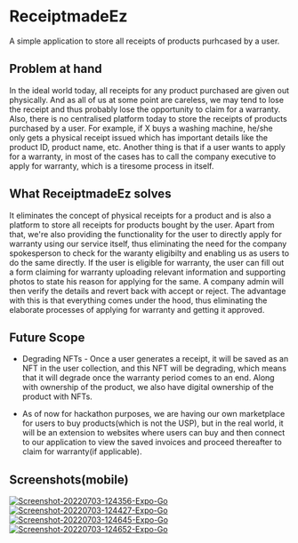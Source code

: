 # ReceiptmadeEz

A simple application to store all receipts of products purhcased by a user. 

## Problem at hand

In the ideal world today, all receipts for any product purchased are given out physically. And as all of us at some point are careless, we may tend to lose the receipt and thus probably lose the opportunity to claim for a warranty. Also, there is no centralised platform today to store the receipts of products purchased by a user. 
For example, if X buys a washing machine, he/she only gets a physical receipt issued which has important details like the product ID, product name, etc. 
Another thing is that if a user wants to apply for a warranty, in most of the cases has to call the company executive to apply for warranty, which is a tiresome process in itself. 

## What ReceiptmadeEz solves
It eliminates the concept of physical receipts for a product and is also a platform to store all receipts for products bought by the user. Apart from that, we're also providing the functionality for the user to directly apply for warranty using our service itself, thus eliminating the need for the company spokesperson to check for the waranty eligibilty and enabling us as users to do the same directly. If the user is eligible for warranty, the user can fill out a form claiming for warranty uploading relevant information and supporting photos to state his reason for applying for the same. A company admin will then verify the details and revert back with accept or reject. The advantage with this is that everything comes under the hood, thus eliminating the elaborate processes of applying for warranty and getting it approved. 


## Future Scope

- Degrading NFTs - Once a user generates a receipt, it will be saved as an NFT in the user collection, and this NFT will be degrading, which means that it will degrade once the warranty period comes to an end. Along with ownership of the product, we also have digital ownership of the product with NFTs.

- As of now for hackathon purposes, we are having our own marketplace for users to buy products(which is not the USP), but in the real world, it will be an extension to websites where users can buy and then connect to our application to view the saved invoices and proceed thereafter to claim for warranty(if applicable). 



## Screenshots(mobile)

<a href="https://ibb.co/pdL0q9h"><img src="https://i.ibb.co/RcDv8Vj/Screenshot-20220703-124356-Expo-Go.jpg" alt="Screenshot-20220703-124356-Expo-Go" border="0" /></a>
<a href="https://ibb.co/SvPwx01"><img src="https://i.ibb.co/DKtfbk6/Screenshot-20220703-124427-Expo-Go.jpg" alt="Screenshot-20220703-124427-Expo-Go" border="0" /></a>
<a href="https://ibb.co/0YG5G5d"><img src="https://i.ibb.co/GC5m5mb/Screenshot-20220703-124645-Expo-Go.jpg" alt="Screenshot-20220703-124645-Expo-Go" border="0" /></a>
<a href="https://ibb.co/jZTHsgJ"><img src="https://i.ibb.co/n8bRtzP/Screenshot-20220703-124652-Expo-Go.jpg" alt="Screenshot-20220703-124652-Expo-Go" border="0" /></a>

